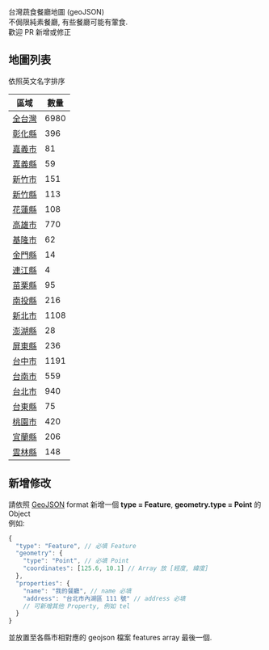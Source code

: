 台灣蔬食餐廳地圖 (geoJSON)  
不侷限純素餐廳, 有些餐廳可能有葷食.  
歡迎 PR 新增或修正

## 地圖列表
依照英文名字排序

| 區域 | 數量 |
| ----------- | ----------- |
| [全台灣](data/All_City_Map.geojson) |6980|
| [彰化縣](data/Changhua_County_Map.geojson) |396|
| [嘉義市](data/Chiayi_City_Map..geojson) |81|
| [嘉義縣](data/Chiayi_County_Map.geojson) |59|
| [新竹市](data/Hsinchu_City_Map.geojson) |151|
| [新竹縣](data/Hsinchu_County_Map.geojson) |113|
| [花蓮縣](data/Hualien_County_Map.geojson) |108|
| [高雄市](data/Kaohsiung_City_Map.geojson) |770|
| [基隆市](data/Keelung_City_Map.geojson) |62|
| [金門縣](data/Kinmen_County_Map.geojson) |14|
| [連江縣](data/Lienchiang_County_Map.geojson) |4|
| [苗栗縣](data/Miaoli_County_Map.geojson) |95|
| [南投縣](data/Nantou_County_Map.geojson) |216|
| [新北市](data/New_Taipei_City_Map.geojson) |1108|
| [澎湖縣](data/Penghu_County_Map.geojson) |28|
| [屏東縣](data/Pingtung_County_Map.geojson) |236|
| [台中市](data/Taichung_City_Map.geojson) |1191|
| [台南市](data/Tainan_City_Map.geojson) |559|
| [台北市](data/Taipei_City_Map.geojson) |940|
| [台東縣](data/Taitung_County_Map.geojson) |75|
| [桃園市](data/Taoyuan_City_Map.geojson) |420|
| [宜蘭縣](data/Yilan_County_Map.geojson) |206|
| [雲林縣](data/Yunlin_County_Map.geojson) |148|

## 新增修改
請依照 [GeoJSON](https://geojson.org) format 新增一個 **type = Feature**, **geometry.type = Point** 的 Object  
例如:

```javascript
{
  "type": "Feature", // 必填 Feature
  "geometry": {
    "type": "Point", // 必填 Point
    "coordinates": [125.6, 10.1] // Array 放 [經度, 緯度]
  },
  "properties": {
    "name": "我的餐廳", // name 必填
    "address": "台北市內湖區 111 號" // address 必填
    // 可新增其他 Property, 例如 tel
  }
}
```

並放置至各縣市相對應的 geojson 檔案 features array 最後一個. 
